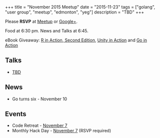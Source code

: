 +++
title = "November 2015 Meetup"
date = "2015-11-23"
tags = ["golang", "user group", "meetup", "edmonton", "yeg"]
description = "TBD"
+++

Please **RSVP** at [Meetup](http://www.meetup.com/startupedmonton/events/qfwsfhytpbfc/) or [Google+](https://plus.google.com/events/cdd6pk6dbgphjfc2l7siladbp4s?authkey=CKGC5cHphZm0wgE).

Food at 6:30 pm. News and Talks at 6:45.

eBook Giveaway: [R in Action, Second Edition](https://www.manning.com/books/r-in-action-second-edition), [Unity in Action](https://www.manning.com/books/unity-in-action) and [Go in Action](https://www.manning.com/books/go-in-action)

## Talks

* [TBD](https://github.com/edmontongo/presentations/issues/31)

## News

* Go turns six - November 10

## Events

* Code Retreat - [November 7](https://www.eventbrite.ca/e/code-retreat-yeg-tickets-19099502125)
* Monthly Hack Day - [November 7](http://www.meetup.com/startupedmonton/events/225120918/) (RSVP required)
